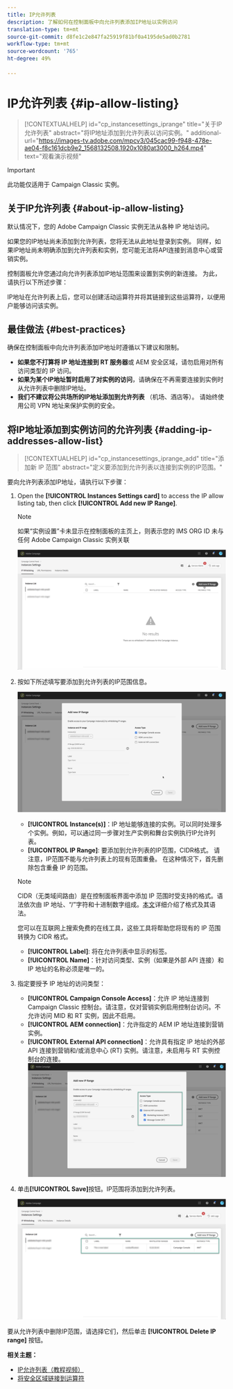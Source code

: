```yaml
---
title: IP允许列表
description: 了解如何在控制面板中向允许列表添加IP地址以实例访问
translation-type: tm+mt
source-git-commit: d8fe1c2e847fa25919f81bf0a4195de5ad0b2781
workflow-type: tm+mt
source-wordcount: '765'
ht-degree: 49%

---
```



# IP允许列表 {#ip-allow-listing}

>[!CONTEXTUALHELP]
>id="cp_instancesettings_iprange"
>title="关于IP允许列表"
>abstract="将IP地址添加到允许列表以访问实例。"
>additional-url="https://images-tv.adobe.com/mpcv3/045cac99-f948-478e-ae04-f8c161dcb9e2_1568132508.1920x1080at3000_h264.mp4" text="观看演示视频"

>[!IMPORTANT]
>
>此功能仅适用于 Campaign Classic 实例。

## 关于IP允许列表 {#about-ip-allow-listing}

默认情况下，您的 Adobe Campaign Classic 实例无法从各种 IP 地址访问。

如果您的IP地址尚未添加到允许列表，您将无法从此地址登录到实例。 同样，如果IP地址尚未明确添加到允许列表和实例，您可能无法将API连接到消息中心或营销实例。

控制面板允许您通过向允许列表添加IP地址范围来设置到实例的新连接。 为此，请执行以下所述步骤：

IP地址在允许列表上后，您可以创建活动运算符并将其链接到这些运算符，以便用户能够访问该实例。

## 最佳做法 {#best-practices}

确保在控制面板中向允许列表添加IP地址时遵循以下建议和限制。

* **如果您不打算将 IP 地址连接到 RT 服务器**&#x200B;或 AEM 安全区域，请勿启用对所有访问类型的 IP 访问。
* **如果为某个IP地址暂时启用了对实例的访问**，请确保在不再需要连接到实例时从允许列表中删除IP地址。
* **我们不建议将公共场所的IP地址添加到允许列表** （机场、酒店等）。 请始终使用公司 VPN 地址来保护实例的安全。

## 将IP地址添加到实例访问的允许列表 {#adding-ip-addresses-allow-list}

>[!CONTEXTUALHELP]
>id="cp_instancesettings_iprange_add"
>title="添加新 IP 范围"
>abstract="定义要添加到允许列表以连接到实例的IP范围。"

要向允许列表添加IP地址，请执行以下步骤：

1. Open the **[!UICONTROL Instances Settings card]** to access the IP allow listing tab, then click **[!UICONTROL Add new IP Range]**.

   >[!NOTE]
   >
   >如果“实例设置”卡未显示在控制面板的主页上，则表示您的 IMS ORG ID 未与任何 Adobe Campaign Classic 实例关联

   ![](assets/ip_whitelist_list1.png)

1. 按如下所述填写要添加到允许列表的IP范围信息。

   ![](assets/ip_whitelist_add1.png)

   * **[!UICONTROL Instance(s)]**：IP 地址能够连接的实例。可以同时处理多个实例。例如，可以通过同一步骤对生产实例和舞台实例执行IP允许列表。
   * **[!UICONTROL IP Range]**: 要添加到允许列表的IP范围，CIDR格式。 请注意，IP范围不能与允许列表上的现有范围重叠。 在这种情况下，首先删除包含重叠 IP 的范围。
   >[!NOTE]
   >
   >CIDR（无类域间路由）是在控制面板界面中添加 IP 范围时受支持的格式。语法依次由 IP 地址、“/”字符和十进制数字组成。[本文](https://whatismyipaddress.com/cidr)详细介绍了格式及其语法。
   >
   >您可以在互联网上搜索免费的在线工具，这些工具将帮助您将现有的 IP 范围转换为 CIDR 格式。

   * **[!UICONTROL Label]**: 将在允许列表中显示的标签。
   * **[!UICONTROL Name]**：针对访问类型、实例（如果是外部 API 连接）和 IP 地址的名称必须是唯一的。


1. 指定要授予 IP 地址的访问类型：

   * **[!UICONTROL Campaign Console Access]**：允许 IP 地址连接到 Campaign Classic 控制台。请注意，仅对营销实例启用控制台访问。不允许访问 MID 和 RT 实例，因此不启用。
   * **[!UICONTROL AEM connection]**：允许指定的 AEM IP 地址连接到营销实例。
   * **[!UICONTROL External API connection]**：允许具有指定 IP 地址的外部 API 连接到营销和/或消息中心 (RT) 实例。请注意，未启用与 RT 实例控制台的连接。
   ![](assets/ip_whitelist_acesstype.png)

1. 单击&#x200B;**[!UICONTROL Save]**&#x200B;按钮。IP范围将添加到允许列表。

   ![](assets/ip_whitelist_added.png)

要从允许列表中删除IP范围，请选择它们，然后单击 **[!UICONTROL Delete IP range]** 按钮。

**相关主题：**
* [IP允许列表（教程视频）](https://docs.adobe.com/content/help/en/campaign-learn/campaign-classic-tutorials/administrating/control-panel-acc/ip-allow-listing.html)
* [将安全区域链接到运算符](https://docs.campaign.adobe.com/doc/AC/en/INS_Additional_configurations_Configuring_Campaign_server.html#Linking_a_security_zone_to_an_operator)
